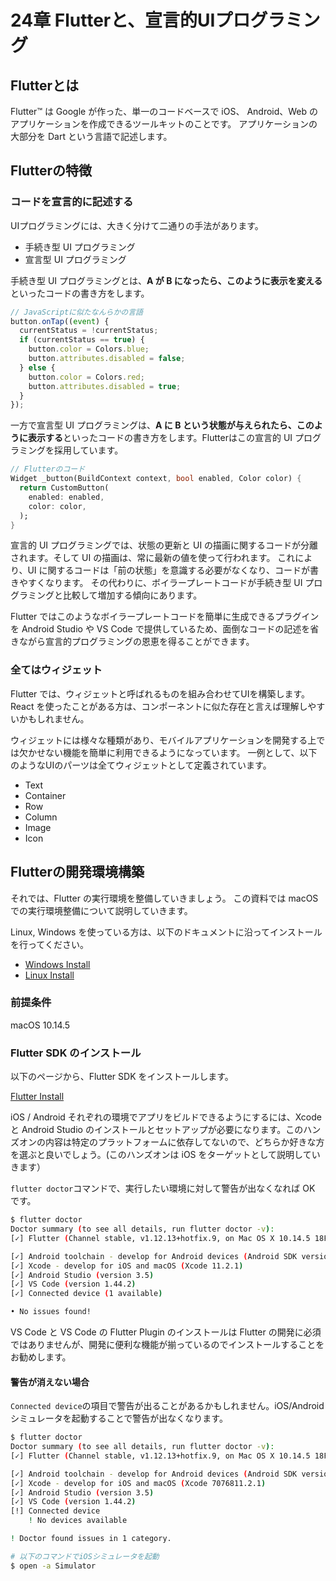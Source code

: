 # 24章 Flutterと、宣言的UIプログラミング

## Flutterとは

Flutter™️ は Google が作った、単一のコードベースで iOS、 Android、Web のアプリケーションを作成できるツールキットのことです。 アプリケーションの大部分を Dart という言語で記述します。

## Flutterの特徴

### コードを宣言的に記述する

UIプログラミングには、大きく分けて二通りの手法があります。

- 手続き型 UI プログラミング
- 宣言型 UI プログラミング

手続き型 UI プログラミングとは、**A が B になったら、このように表示を変える** といったコードの書き方をします。

```js
// JavaScriptに似たなんらかの言語
button.onTap((event) {
  currentStatus = !currentStatus;
  if (currentStatus == true) {
    button.color = Colors.blue;
    button.attributes.disabled = false;
  } else {
    button.color = Colors.red;
    button.attributes.disabled = true;
  }
});
```

一方で宣言型 UI プログラミングは、**A に B という状態が与えられたら、このように表示する**といったコードの書き方をします。Flutterはこの宣言的 UI プログラミングを採用しています。

```dart
// Flutterのコード
Widget _button(BuildContext context, bool enabled, Color color) {
  return CustomButton(
    enabled: enabled,
    color: color,
  );
}
```

宣言的 UI プログラミングでは、状態の更新と UI の描画に関するコードが分離されます。そして UI の描画は、常に最新の値を使って行われます。
これにより、UI に関するコードは「前の状態」を意識する必要がなくなり、コードが書きやすくなります。 その代わりに、ボイラープレートコードが手続き型 UI プログラミングと比較して増加する傾向にあります。

Flutter ではこのようなボイラープレートコードを簡単に生成できるプラグインを Android Studio や VS Code で提供しているため、面倒なコードの記述を省きながら宣言的プログラミングの恩恵を得ることができます。

### 全てはウィジェット

Flutter では、ウィジェットと呼ばれるものを組み合わせてUIを構築します。React を使ったことがある方は、コンポーネントに似た存在と言えば理解しやすいかもしれません。

ウィジェットには様々な種類があり、モバイルアプリケーションを開発する上では欠かせない機能を簡単に利用できるようになっています。
一例として、以下のようなUIのパーツは全てウィジェットとして定義されています。

- Text
- Container
- Row
- Column
- Image
- Icon

## Flutterの開発環境構築

それでは、Flutter の実行環境を整備していきましょう。
この資料では macOS での実行環境整備について説明していきます。

Linux, Windows を使っている方は、以下のドキュメントに沿ってインストールを行ってください。

- [Windows Install](https://flutter.dev/docs/get-started/install/windows)
- [Linux Install](https://flutter.dev/docs/get-started/install/linux)

### 前提条件

macOS 10.14.5

### Flutter SDK のインストール

以下のページから、Flutter SDK をインストールします。

[Flutter Install](https://flutter.dev/docs/get-started/install/macos)

iOS / Android それぞれの環境でアプリをビルドできるようにするには、Xcode と Android Studio のインストールとセットアップが必要になります。このハンズオンの内容は特定のプラットフォームに依存してないので、どちらか好きな方を選ぶと良いでしょう。(このハンズオンは iOS をターゲットとして説明していきます）

`flutter doctor`コマンドで、実行したい環境に対して警告が出なくなれば OK です。

```bash
$ flutter doctor
Doctor summary (to see all details, run flutter doctor -v):
[✓] Flutter (Channel stable, v1.12.13+hotfix.9, on Mac OS X 10.14.5 18F203, locale ja-DE)

[✓] Android toolchain - develop for Android devices (Android SDK version 28.0.3)
[✓] Xcode - develop for iOS and macOS (Xcode 11.2.1)
[✓] Android Studio (version 3.5)
[✓] VS Code (version 1.44.2)
[✓] Connected device (1 available)

• No issues found!
```

VS Code と VS Code の Flutter Plugin のインストールは Flutter の開発に必須ではありませんが、開発に便利な機能が揃っているのでインストールすることをお勧めします。

#### 警告が消えない場合

`Connected device`の項目で警告が出ることがあるかもしれません。iOS/Android シミュレータを起動することで警告が出なくなります。

```bash
$ flutter doctor
Doctor summary (to see all details, run flutter doctor -v):
[✓] Flutter (Channel stable, v1.12.13+hotfix.9, on Mac OS X 10.14.5 18F203, locale ja-DE)

[✓] Android toolchain - develop for Android devices (Android SDK version 28.0.3)
[✓] Xcode - develop for iOS and macOS (Xcode 7076811.2.1)
[✓] Android Studio (version 3.5)
[✓] VS Code (version 1.44.2)
[!] Connected device
    ! No devices available

! Doctor found issues in 1 category.

# 以下のコマンドでiOSシミュレータを起動
$ open -a Simulator
```
